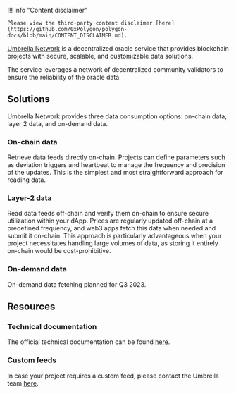 !!! info "Content disclaimer"

    Please view the third-party content disclaimer [here](https://github.com/0xPolygon/polygon-docs/blob/main/CONTENT_DISCLAIMER.md).

[Umbrella Network](https://umb.network/) is a decentralized oracle service that provides blockchain projects with secure, scalable, and customizable data solutions.

The service leverages a network of decentralized community validators to ensure the reliability of the oracle data.

## Solutions

Umbrella Network provides three data consumption options: on-chain data, layer 2 data, and on-demand data.

### On-chain data

Retrieve data feeds directly on-chain. Projects can define parameters such as deviation triggers and heartbeat to manage the frequency and precision of the updates. This is the simplest and most straightforward approach for reading data.

### Layer-2 data

Read data feeds off-chain and verify them on-chain to ensure secure utilization within your dApp. Prices are regularly updated off-chain at a predefined frequency, and web3 apps fetch this data when needed and submit it on-chain. This approach is particularly advantageous when your project necessitates handling large volumes of data, as storing it entirely on-chain would be cost-prohibitive.

### On-demand data

On-demand data fetching planned for Q3 2023.

## Resources

### Technical documentation

The official technical documentation can be found [here](https://umbrella-network.readme.io/docs).

### Custom feeds

In case your project requires a custom feed, please contact the Umbrella team [here](https://www.umb.network/contact#form).
